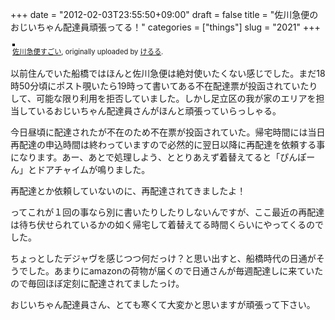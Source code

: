 +++
date = "2012-02-03T23:55:50+09:00"
draft = false
title = "佐川急便のおじいちゃん配達員頑張ってる！"
categories = ["things"]
slug = "2021"
+++

<div style="text-align: left; padding: 3px;">
<a href="http://www.flickr.com/photos/keruru/6811258361/" title="photo sharing"><img src="http://farm8.staticflickr.com/7174/6811258361_45cb794810.jpg" style="border: solid 2px #000000;" alt="" /></a>
<br />
<span style="font-size: 0.8em; margin-top: 0px;"><a href="http://www.flickr.com/photos/keruru/6811258361/">佐川急便すごい</a>, originally uploaded by <a href="http://www.flickr.com/photos/keruru/">けるる</a>.</span>
</div>
<p>
以前住んでいた船橋ではほんと佐川急便は絶対使いたくない感じでした。まだ18時50分頃にポスト覗いたら19時って書いてある不在配達票が投函されていたりして、可能な限り利用を拒否していました。しかし足立区の我が家のエリアを担当しているおじいちゃん配達員さんがほんと頑張っていらっしゃる。
</p>
<p>
今日昼頃に配達されたが不在のため不在票が投函されていた。帰宅時間には当日再配達の申込時間は終わっていますので必然的に翌日以降に再配達を依頼する事になります。あー、あとで処理しよう、ととりあえず着替えてると「ぴんぽーん」とドアチャイムが鳴りました。

再配達とか依頼していないのに、再配達されてきましたよ！
</p>
<p>
ってこれが１回の事なら別に書いたりしたりしないんですが、ここ最近の再配達は待ち伏せられているかの如く帰宅して着替えてる時間くらいにやってくるのでした。
</p>
<p>
ちょっとしたデジャヴを感じつつ何だっけ？と思い出すと、船橋時代の日通がそうでした。あまりにamazonの荷物が届くので日通さんが毎週配達しに来ていたので毎回ほぼ定刻に配達されてましたっけ。
</p>
<p>
おじいちゃん配達員さん、とても寒くて大変かと思いますが頑張って下さい。
</p>
